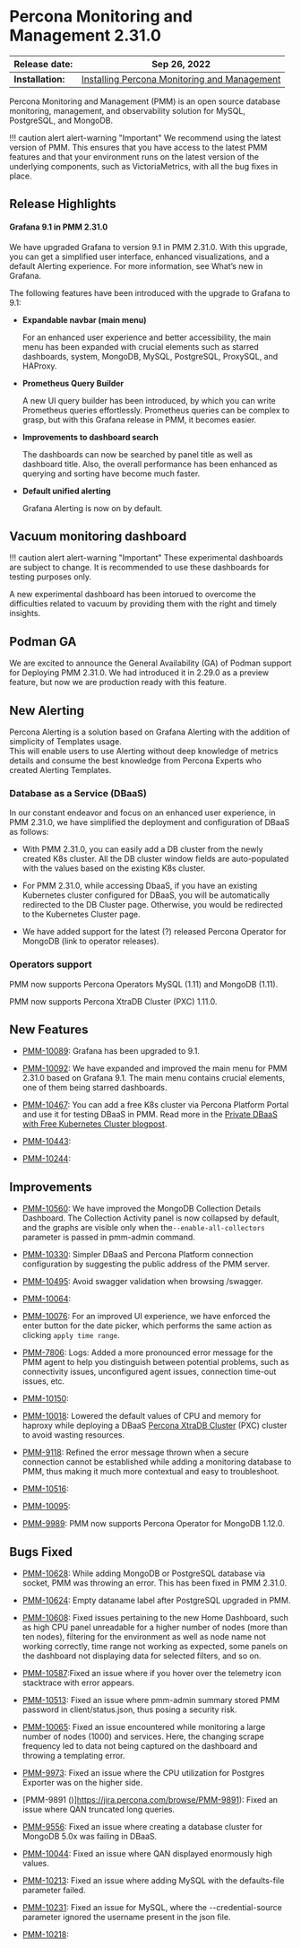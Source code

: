 # Percona Monitoring and Management 2.31.0

| **Release date:** | Sep 26, 2022                                                                                    |
| ----------------- | ----------------------------------------------------------------------------------------------- |
| **Installation:** | [Installing Percona Monitoring and Management](https://www.percona.com/software/pmm/quickstart) |

Percona Monitoring and Management (PMM) is an open source database monitoring, management, and observability solution for MySQL, PostgreSQL, and MongoDB.

!!! caution alert alert-warning "Important"
    We recommend using the latest version of PMM. This ensures that you have access to the latest PMM features and that your environment runs on the latest version of the underlying components, such as VictoriaMetrics, with all the bug fixes in place.

## Release Highlights


#### Grafana 9.1 in PMM 2.31.0

We have upgraded Grafana to version 9.1 in PMM 2.31.0. With this upgrade, you can get a simplified user interface, enhanced visualizations, and a default Alerting experience. For more information, see What’s new in Grafana.
 
The following features have been introduced with the upgrade to Grafana to 9.1:
 
- **Expandable navbar (main menu)**
 
    For an enhanced user experience and better accessibility, the main menu has been expanded with crucial elements such as starred dashboards, system, MongoDB, MySQL, PostgreSQL, ProxySQL, and HAProxy.
 
- **Prometheus Query Builder**

    A new UI query builder has been introduced, by which you can write Prometheus queries effortlessly. Prometheus queries can be complex to grasp, but with this Grafana release in PMM, it becomes easier. 

- **Improvements to dashboard search**
    
    The dashboards can now be searched by panel title as well as dashboard title. Also, the overall performance has been enhanced as querying and sorting have become much faster.

- **Default unified alerting**

    Grafana Alerting is now on by default.

## Vacuum monitoring dashboard

!!! caution alert alert-warning "Important"
    These experimental dashboards are subject to change. It is recommended to use these dashboards for testing purposes only.


A new experimental dashboard has been intorued to overcome the difficulties related to vacuum by providing them with the right and timely insights.

## Podman GA

We are excited to announce the General Availability (GA) of Podman support for Deploying PMM 2.31.0. We had introduced it in 2.29.0 as a preview feature, but now we are production ready with this feature.


## New Alerting

Percona Alerting is a solution based on Grafana Alerting with the addition of simplicity of Templates usage.  
This will enable users to use Alerting without deep knowledge of metrics details and consume the best knowledge from Percona Experts who created Alerting Templates. 



### Database as a Service (DBaaS)

In our constant endeavor and focus on an enhanced user experience, in PMM 2.31.0, we have simplified the deployment and configuration of DBaaS as follows:

- With PMM 2.31.0, you can easily add a DB cluster from the newly created K8s cluster. All the DB cluster window fields are auto-populated with the values based on the existing K8s cluster. 

- For PMM 2.31.0, while accessing DbaaS, if you have an existing Kubernetes cluster configured for DBaaS, you will be automatically redirected to the DB Cluster page. Otherwise, you would be redirected to the Kubernetes Cluster page.

- We have added support for the latest (?) released Percona Operator for MongoDB (link to operator releases).



### Operators support

PMM now supports Percona Operators MySQL (1.11) and MongoDB (1.11).

PMM now supports Percona XtraDB Cluster (PXC) 1.11.0.



## New Features

- [PMM-10089](https://jira.percona.com/browse/PMM-10089): Grafana has been upgraded to 9.1.

- [PMM-10092](https://jira.percona.com/browse/PMM-10092): We have expanded and improved the main menu for PMM 2.31.0 based on Grafana 9.1. The main menu contains crucial elements, one of them being starred dashboards. 

- [PMM-10467](https://jira.percona.com/browse/PMM-10467):  You can add a free K8s cluster via Percona Platform Portal and use it for testing DBaaS in PMM. Read more in the [Private DBaaS with Free Kubernetes Cluster blogpost](https://www.percona.com/blog/private-dbaas-with-free-kubernetes-cluster/).

- [PMM-10443](https://jira.percona.com/browse/PMM-10443): 

- [PMM-10244](https://jira.percona.com/browse/PMM-10244): 


 
## Improvements

- [PMM-10560](https://jira.percona.com/browse/PMM-10340): We have improved the MongoDB Collection Details Dashboard. The Collection Activity panel is now collapsed by default, and the graphs are visible only when the`--enable-all-collectors` parameter is passed in pmm-admin command.

  
- [PMM-10330](https://jira.percona.com/browse/PMM-10330): Simpler DBaaS and Percona Platform connection configuration by suggesting the public address of the PMM server.

- [PMM-10495](https://jira.percona.com/browse/PMM-10495): Avoid swagger validation when browsing /swagger.

- [PMM-10064](https://jira.percona.com/browse/PMM-10064):



- [PMM-10076](https://jira.percona.com/browse/PMM-10076): For an improved UI experience, we have enforced the enter button for the date picker, which performs the same action as clicking `apply time range`.

- [PMM-7806](https://jira.percona.com/browse/PMM-7806): Logs: Added a more pronounced error message for the PMM agent to help you distinguish between potential problems, such as connectivity issues, unconfigured agent issues, connection time-out issues, etc.


- [PMM-10150](https://jira.percona.com/browse/PMM-10150): 


  
- [PMM-10018](https://jira.percona.com/browse/PMM-10018): Lowered the default values of CPU and memory for haproxy while deploying a DBaaS [Percona XtraDB Cluster](https://www.percona.com/software/mysql-database/percona-xtradb-cluster) (PXC) cluster to avoid wasting resources.


    
- [PMM-9118](https://jira.percona.com/browse/PMM-9118): Refined the error message thrown when a secure connection cannot be established while adding a monitoring database to PMM, thus making it much more contextual and easy to troubleshoot.


- [PMM-10516](https://jira.percona.com/browse/PMM-10516): 

- [PMM-10095](https://jira.percona.com/browse/PMM-10095): 

- [PMM-9989](https://jira.percona.com/browse/PMM-9989): PMM now supports Percona Operator for MongoDB 1.12.0.



## Bugs Fixed

- [PMM-10628](https://jira.percona.com/browse/PMM-10628): While adding MongoDB or PostgreSQL database via socket, PMM was throwing an error. This has been fixed in PMM 2.31.0.

- [PMM-10624](https://jira.percona.com/browse/PMM-10624): Empty dataname label after PostgreSQL upgraded in PMM.

- [PMM-10608](https://jira.percona.com/browse/PMM-10608): Fixed issues pertaining to the new Home Dashboard, such as high CPU panel unreadable for a higher number of nodes (more than ten nodes), filtering for the environment as well as node name not working correctly, time range not working as expected, some panels on the dashboard not displaying data for selected filters, and so on.

- [PMM-10587](https://jira.percona.com/browse/PMM-10587):Fixed an issue where if you hover over the telemetry icon stacktrace with error appears.

- [PMM-10513](https://jira.percona.com/browse/PMM-10513): Fixed an issue where pmm-admin summary stored PMM password in client/status.json, thus posing a security risk.

- [PMM-10065](https://jira.percona.com/browse/PMM-10065): Fixed an issue encountered while monitoring a large number of nodes (1000) and services. Here, the changing scrape frequency led to data not being captured on the dashboard and throwing a templating error.


- [PMM-9973](https://jira.percona.com/browse/PMM-9973): Fixed an issue where the CPU utilization for Postgres Exporter was on the higher side.

- [PMM-9891 ()]https://jira.percona.com/browse/PMM-9891): Fixed an issue where QAN truncated long queries.

- [PMM-9556](https://jira.percona.com/browse/PMM-9556): Fixed an issue where creating a database cluster for MongoDB 5.0x was failing in DBaaS.

- [PMM-10044](https://jira.percona.com/browse/PMM-10044): Fixed an issue where QAN displayed enormously high values.

- [PMM-10213](https://jira.percona.com/browse/PMM-10213): Fixed an issue where adding MySQL with the defaults-file parameter failed.

- [PMM-10231](https://jira.percona.com/browse/PMM-10231): Fixed an issue for MySQL, where the --credential-source parameter ignored the username present in the json file.

- [PMM-10218](https://jira.percona.com/browse/PMM-10218): 


